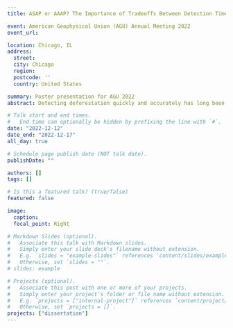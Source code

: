 ```yaml
---
title: ASAP or AAAP? The Importance of Tradeoffs Between Detection Time and Accuracy for Multisource Deforestation Monitoring. 

event: American Geophysical Union (AGU) Annual Meeting 2022
event_url:

location: Chicago, IL
address:
  street:
  city: Chicago
  region:
  postcode: ''
  country: United States

summary: Poster presentation for AGU 2022
abstract: Detecting deforestation quickly and accurately has long been a focus of remote sensing, and with the large availability of satellite data, methods have continuously advanced. To lower temporal latency and increase accuracy, a growing number of studies have pursued multi-source approaches. For instance, in areas of persistent cloud cover, using synthetic aperture radar (SAR) may be the only source of observations. Typically, near real-time (NRT) monitoring approaches have used retrospective change detection methods to maximize an accuracy metric like the F1 score. Much less attention has been paid to potential parameter tradeoffs\: Can faster detections be achieved with alternative inputs, and at what cost to accuracy? We developed a novel NRT approach that monitors Landsat-8, Sentinel-2, and Sentinel-1 SAR time series in order to calculate a daily probability of disturbance. After combining standardized residuals of sensor-specific models, we converted an exponentially-weighted moving average (EWMA) to a disturbance probability. We explored how altering the EWMA sensitivity affected detection accuracy (F1) and latency (days until detection) using training data manually identified from PlanetScope in northern Myanmar. For a moderate parameterization, the algorithm detected disturbances within a median of 1-2 observations (mean of 3.3-9.5 days), with an overall F1 score of greater than 0.90. We found two main trade-offs. The most sensitive inputs detected quickly (average of 3.3-9.5 days) compared to the conservative inputs (9.5-15.6 days) at the expense of accuracy, with overall F1 scores of above 0.91 and 0.95, respectively. Even though including S1 increased time series density, it did not result in lower latency or higher accuracy detections, primarily because of its lower signal-to-noise ratio. Once understood and accounted for, the tradeoffs can allow for applications in a variety of contexts. Plus, we anticipate that as more data becomes available (e.g. NISAR L-band SAR), the method will give faster detections. Overall, our novel, multi-source approach clearly advances NRT deforestation monitoring by providing a quick, simple, and effective way of combining multi-source satellite data. **NB**: This poster is a slightly-updated version of the one used for the conference in Germany in September. To see this poster in full detail, please see the event for the NCSU Graduate Research Symposium.

# Talk start and end times.
#   End time can optionally be hidden by prefixing the line with `#`.
date: "2022-12-12"
date_end: "2022-12-17"
all_day: true

# Schedule page publish date (NOT talk date).
publishDate: ""

authors: []
tags: []

# Is this a featured talk? (true/false)
featured: false

image:
  caption:
  focal_point: Right

# Markdown Slides (optional).
#   Associate this talk with Markdown slides.
#   Simply enter your slide deck's filename without extension.
#   E.g. `slides = "example-slides"` references `content/slides/example-slides.md`.
#   Otherwise, set `slides = ""`.
# slides: example

# Projects (optional).
#   Associate this post with one or more of your projects.
#   Simply enter your project's folder or file name without extension.
#   E.g. `projects = ["internal-project"]` references `content/project/deep-learning/index.md`.
#   Otherwise, set `projects = []`.
projects: ["dissertation"]
---
```

